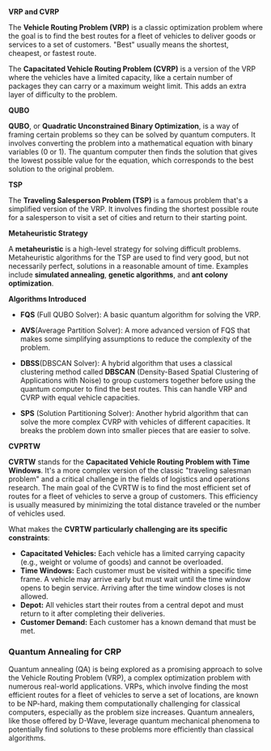  **VRP and CVRP**

The **Vehicle Routing Problem (VRP)** is a classic optimization problem where the goal is to find the best routes for a fleet of vehicles to deliver goods or services to a set of customers. "Best" usually means the shortest, cheapest, or fastest route.

The **Capacitated Vehicle Routing Problem (CVRP)** is a version of the VRP where the vehicles have a limited capacity, like a certain number of packages they can carry or a maximum weight limit. This adds an extra layer of difficulty to the problem.

**QUBO**

**QUBO**, or **Quadratic Unconstrained Binary Optimization**, is a way of framing certain problems so they can be solved by quantum computers. It involves converting the problem into a mathematical equation with binary variables (0 or 1). The quantum computer then finds the solution that gives the lowest possible value for the equation, which corresponds to the best solution to the original problem.

**TSP**

The **Traveling Salesperson Problem (TSP)** is a famous problem that's a simplified version of the VRP. It involves finding the shortest possible route for a salesperson to visit a set of cities and return to their starting point.

**Metaheuristic Strategy**

A **metaheuristic** is a high-level strategy for solving difficult problems. Metaheuristic algorithms for the TSP are used to find very good, but not necessarily perfect, solutions in a reasonable amount of time. Examples include **simulated annealing**, **genetic algorithms**, and **ant colony optimization**.

**Algorithms Introduced**

- **FQS** (Full QUBO Solver): A basic quantum algorithm for solving the VRP.

-  **AVS**(Average Partition Solver): A more advanced version of FQS that makes some simplifying assumptions to reduce the complexity of the problem.

- **DBSS**(DBSCAN Solver): A hybrid algorithm that uses a classical clustering method called **DBSCAN** (Density-Based Spatial Clustering of Applications with Noise) to group customers together before using the quantum computer to find the best routes. This can handle VRP and CVRP with equal vehicle capacities.

-  **SPS** (Solution Partitioning Solver): Another hybrid algorithm that can solve the more complex CVRP with vehicles of different capacities. It breaks the problem down into smaller pieces that are easier to solve.

**CVPRTW**

**CVRTW** stands for the **Capacitated Vehicle Routing Problem with Time Windows**. It's a more complex version of the classic "traveling salesman problem" and a critical challenge in the fields of logistics and operations research.
The main goal of the CVRTW is to find the most efficient set of routes for a fleet of vehicles to serve a group of customers. This efficiency is usually measured by minimizing the total distance traveled or the number of vehicles used.

What makes the **CVRTW particularly challenging are its specific constraints**:

- **Capacitated Vehicles:** Each vehicle has a limited carrying capacity (e.g., weight or volume of goods) and cannot be overloaded.
- **Time Windows:** Each customer must be visited within a specific time frame. A vehicle may arrive early but must wait until the time window opens to begin service. Arriving after the time window closes is not allowed.
- **Depot:** All vehicles start their routes from a central depot and must return to it after completing their deliveries.
- **Customer Demand:** Each customer has a known demand that must be met.

### Quantum Annealing for CRP

Quantum annealing (QA) is being explored as a promising approach to solve the Vehicle Routing Problem (VRP), a complex optimization problem with numerous real-world applications. VRPs, which involve finding the most efficient routes for a fleet of vehicles to serve a set of locations, are known to be NP-hard, making them computationally challenging for classical computers, especially as the problem size increases. Quantum annealers, like those offered by D-Wave, leverage quantum mechanical phenomena to potentially find solutions to these problems more efficiently than classical algorithms.